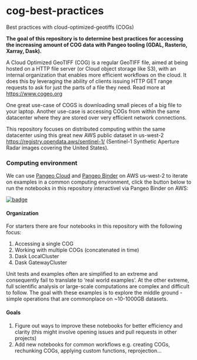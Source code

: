 # cog-best-practices
Best practices with cloud-optimized-geotiffs (COGs)

**The goal of this repository is to determine best practices for accessing the increasing amount of COG data with Pangeo tooling (GDAL, Rasterio, Xarray, Dask).** 

A Cloud Optimized GeoTIFF (COG) is a regular GeoTIFF file, aimed at being hosted on a HTTP file server (or Cloud object storage like S3), with an internal organization that enables more efficient workflows on the cloud. It does this by leveraging the ability of clients issuing HTTP GET range requests to ask for just the parts of a file they need. Read more at https://www.cogeo.org 

One great use-case of COGS is downloading small pieces of a big file to your laptop. Another use-case is accessing COGs from within the same datacenter where they are stored over very efficient network connections.

This repository focuses on distributed computing within the same datacenter using this great new AWS public dataset in us-west-2 https://registry.opendata.aws/sentinel-1/ (Sentinel-1 Synthetic Aperture Radar images covering the United States).

### Computing environment

We can use [Pangeo Cloud](https://pangeo.io/cloud.html) and [Pangeo Binder](https://aws-uswest2-binder.pangeo.io) on AWS us-west-2 to iterate on examples in a common computing environment, click the button below to run the notebooks in this repository interactivel via Pangeo Binder on AWS:

[![badge](https://img.shields.io/static/v1.svg?logo=Jupyter&label=PangeoBinderAWS&message=us-west-2&color=orange)](https://aws-uswest2-binder.pangeo.io/v2/gh/pangeo-data/notebook-binder/2020.11.06?urlpath=git-pull%3Frepo%3Dhttps%253A%252F%252Fgithub.com%252Fpangeo-data%252Fcog-best-practices%26urlpath%3Dlab%252Ftree%252Fcog-best-practices%252F%26branch%3Dmain) 


#### Organization

For starters there are four notebooks in this repository with the following focus:

1. Accessing a single COG
2. Working with multiple COGs (concatenated in time)
3. Dask LocalCluster
4. Dask GatewayCluster

Unit tests and examples often are simplified to an extreme and consequently fail to translate to ‘real world examples’. At the other extreme, full scientific analysis or large-scale computations are complex and difficult to follow. The goal with these examples is to explore the middle ground - simple operations that are commonplace on ~10-1000GB datasets.


#### Goals

1. Figure out ways to improve these notebooks for better efficiency and clarity (this might involve opening issues and pull requests in other projects)
2. Add new notebooks for common workflows
    e.g. creating COGs, rechunking COGs, applying custom functions, reprojection...
